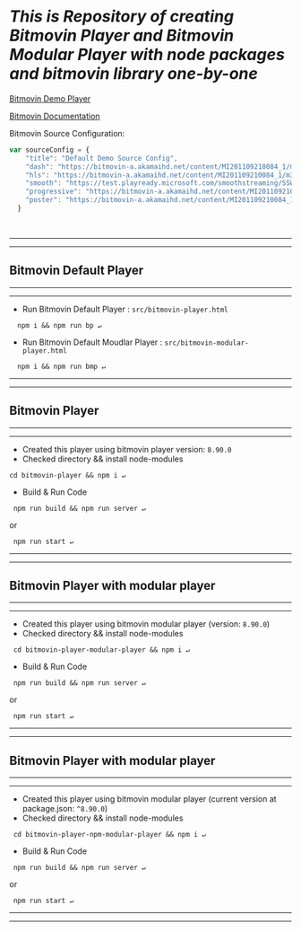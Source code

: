 # <i><b>This is Repository of creating Bitmovin Player and Bitmovin Modular Player with node packages and bitmovin library one-by-one</b></i>


[Bitmovin Demo Player](https://bitmovin.com/demos/stream-test?format=dash&manifest=https%3A%2F%2Fbitmovin-a.akamaihd.net%2Fcontent%2FMI201109210084_1%2Fmpds%2Ff08e80da-bf1d-4e3d-8899-f0f6155f6efa.mpd)

[Bitmovin Documentation](https://bitmovin.com/docs)

Bitmovin Source Configuration: 
```javascript
var sourceConfig = {
    "title": "Default Demo Source Config",
    "dash": "https://bitmovin-a.akamaihd.net/content/MI201109210084_1/mpds/f08e80da-bf1d-4e3d-8899-f0f6155f6efa.mpd",
    "hls": "https://bitmovin-a.akamaihd.net/content/MI201109210084_1/m3u8s/f08e80da-bf1d-4e3d-8899-f0f6155f6efa.m3u8",
    "smooth": "https://test.playready.microsoft.com/smoothstreaming/SSWSS720H264/SuperSpeedway_720.ism/manifest",
    "progressive": "https://bitmovin-a.akamaihd.net/content/MI201109210084_1/MI201109210084_mpeg-4_hd_high_1080p25_10mbits.mp4",
    "poster": "https://bitmovin-a.akamaihd.net/content/MI201109210084_1/poster.jpg"
  }
```

</br>
<hr><hr>

## <b>Bitmovin Default Player</b>

<hr><hr>

- Run Bitmovin Default Player : `src/bitmovin-player.html`
```
  npm i && npm run bp ↵
```
- Run Bitmovin Default Moudlar Player : `src/bitmovin-modular-player.html`
```
  npm i && npm run bmp ↵
```

<hr><hr>

## <b>Bitmovin Player</b>

<hr><hr>

- Created this player using bitmovin player version: `8.90.0`
- Checked directory && install node-modules
```
cd bitmovin-player && npm i ↵
```
- Build & Run Code
```
 npm run build && npm run server ↵
```
or
```
 npm run start ↵
```
<hr><hr>

## <b>Bitmovin Player with modular player</b>

<hr><hr>

- Created this player using bitmovin modular player (version: `8.90.0`)
- Checked directory && install node-modules
```
 cd bitmovin-player-modular-player && npm i ↵
```
- Build & Run Code
```
 npm run build && npm run server ↵
```
or
```
 npm run start ↵
```
<hr><hr>

## <b>Bitmovin Player with modular player</b>

<hr><hr>

- Created this player using bitmovin modular player (current version at package.json: `^8.90.0`)
- Checked directory && install node-modules
```
 cd bitmovin-player-npm-modular-player && npm i ↵
```
- Build & Run Code
```
 npm run build && npm run server ↵
```
or
```
 npm run start ↵
```
<hr><hr>
